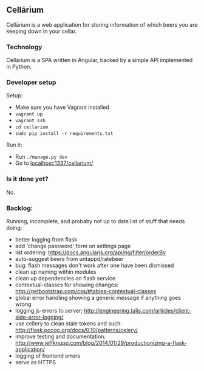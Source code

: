 ## Cellārium

Cellārium is a web application for storing information of which beers you are keeping down in your cellar.

### Technology

Cellārium is a SPA written in Angular, backed by a simple API implemented in Python.

### Developer setup

Setup:

- Make sure you have Vagrant installed
- `vagrant up`
- `vagrant ssh`
- `cd cellarium`
- `sudo pip install -r requirements.txt`

Run it:

- Run `./manage.py dev`
- Go to [localhost:1337/cellarium/](http://localhost:1337/cellarium/)

### Is it done yet?

No.

### Backlog:

Running, incomplete, and probaby not up to date list of stuff that needs doing:

- better logging from flask
- add 'change password' form on settings page
- list ordering: https://docs.angularjs.org/api/ng/filter/orderBy
- auto-suggest beers from untappd/ratebeer
- bug: flash messages don't work after one have been dismissed
- clean up naming within modules
- clean up dependencies on flash service
- contextual-classes for showing changes: http://getbootstrap.com/css/#tables-contextual-classes
- global error handling showing a generic message if anything goes wrong
- logging js-errors to server; http://engineering.talis.com/articles/client-side-error-logging/
- use cellery to clean stale tokens and such: http://flask.pocoo.org/docs/0.10/patterns/celery/
- improve testing and documentation: http://www.jeffknupp.com/blog/2014/01/29/productionizing-a-flask-application/
- logging of frontend errors
- serve as HTTPS 

